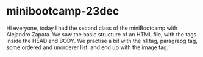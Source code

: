 # minibootcamp-23dec
Hi everyone, today I had the second class of the  miniBootcamp with Alejandro Zapata. We saw the basic structure of an HTML file, with the tags inside the HEAD and BODY. We practise a bit with the h1 tag, paragrapg tag, some ordered and unorderer list, and end up with the image tag. 
